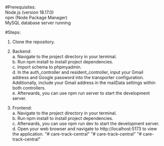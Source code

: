 #Prerequisites:\
Node.js (version 18.17.0)\
npm (Node Package Manager)\
MySQL database server running

#Steps:

1. Clone the repository.

2. Backend:\
   a. Navigate to the project directory in your terminal.\
   b. Run npm install to install project dependencies.\
   c. Import schema to phpmyadmin.\
   d. In the auth_controller and resident_controller, input your Gmail address and Google password into the transporter configuration. Additionally, include your Gmail address in the mailData settings within both controllers.\
   e. Afterwards, you can use npm run server to start the development server.

3. Frontend:\
   a. Navigate to the project directory in your terminal.\
   b. Run npm install to install project dependencies.\
   c. Afterwards, you can use npm run dev to start the development server.\
   d. Open your web browser and navigate to http://localhost:5173 to view the application.
"# care-track-central" 
"# care-track-central" 
"# care-track-central" 
